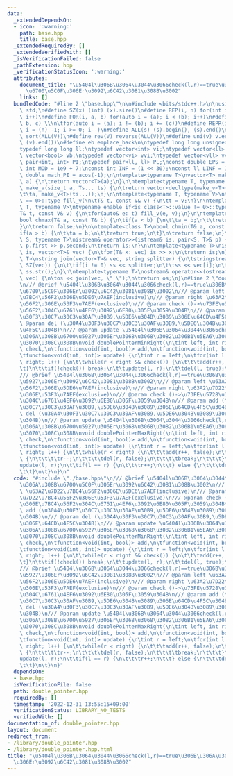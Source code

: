 ```yaml
---
data:
  _extendedDependsOn:
  - icon: ':warning:'
    path: base.hpp
    title: base.hpp
  _extendedRequiredBy: []
  _extendedVerifiedWith: []
  _isVerificationFailed: false
  _pathExtension: hpp
  _verificationStatusIcon: ':warning:'
  attributes:
    document_title: "\u5404l\u306B\u3064\u3044\u3066check(l,r)==true\u306B\u306A\u308B\
      \u6700\u5C0F\u306Er\u3092\u6C42\u3081\u308B\u3002"
    links: []
  bundledCode: "#line 2 \"base.hpp\"\n\n#include <bits/stdc++.h>\n\nusing namespace\
    \ std;\n#define SZ(x) (int) (x).size()\n#define REP(i, n) for(int i = 0; i < (n);\
    \ i++)\n#define FOR(i, a, b) for(auto i = (a); i < (b); i++)\n#define For(i, a,\
    \ b, c) \\\n\tfor(auto i = (a); i != (b); i += (c))\n#define REPR(i, n) for(auto\
    \ i = (n) -1; i >= 0; i--)\n#define ALL(s) (s).begin(), (s).end()\n#define so(V)\
    \ sort(ALL(V))\n#define rev(V) reverse(ALL(V))\n#define uni(v) v.erase(unique(ALL(v)),\
    \ (v).end())\n#define eb emplace_back\n\ntypedef long long unsigned int llu;\n\
    typedef long long ll;\ntypedef vector<int> vi;\ntypedef vector<ll> vll;\ntypedef\
    \ vector<bool> vb;\ntypedef vector<vi> vvi;\ntypedef vector<vll> vvll;\ntypedef\
    \ pair<int, int> PI;\ntypedef pair<ll, ll> PL;\nconst double EPS = 1e-9;\nconst\
    \ int MOD = 1e9 + 7;\nconst int INF = (1 << 30);\nconst ll LINF = 1e18;\nconst\
    \ double math_PI = acos(-1);\n\ntemplate<typename T>\nvector<T> make_v(size_t\
    \ a) {\n\treturn vector<T>(a);\n}\n\ntemplate<typename T, typename... Ts>\nauto\
    \ make_v(size_t a, Ts... ts) {\n\treturn vector<decltype(make_v<T>(ts...))>(\n\
    \t\ta, make_v<T>(ts...));\n}\n\ntemplate<typename T, typename V>\ntypename enable_if<is_class<T>::value\
    \ == 0>::type fill_v(\n\tT& t, const V& v) {\n\tt = v;\n}\n\ntemplate<typename\
    \ T, typename V>\ntypename enable_if<is_class<T>::value != 0>::type fill_v(\n\t\
    T& t, const V& v) {\n\tfor(auto& e: t) fill_v(e, v);\n}\n\ntemplate<class T>\n\
    bool chmax(T& a, const T& b) {\n\tif(a < b) {\n\t\ta = b;\n\t\treturn true;\n\t\
    }\n\treturn false;\n}\n\ntemplate<class T>\nbool chmin(T& a, const T& b) {\n\t\
    if(a > b) {\n\t\ta = b;\n\t\treturn true;\n\t}\n\treturn false;\n}\n\ntemplate<typename\
    \ S, typename T>\nistream& operator>>(istream& is, pair<S, T>& p) {\n\tcin >>\
    \ p.first >> p.second;\n\treturn is;\n}\n\ntemplate<typename T>\nistream& operator>>(istream&\
    \ is, vector<T>& vec) {\n\tfor(T& x: vec) is >> x;\n\treturn is;\n}\n\ntemplate<typename\
    \ T>\nstring join(vector<T>& vec, string splitter) {\n\tstringstream ss;\n\tREP(i,\
    \ SZ(vec)) {\n\t\tif(i != 0) ss << splitter;\n\t\tss << vec[i];\n\t}\n\treturn\
    \ ss.str();\n}\n\ntemplate<typename T>\nostream& operator<<(ostream& os, vector<T>&\
    \ vec) {\n\tos << join(vec, \" \");\n\treturn os;\n}\n#line 2 \"double_pointer.hpp\"\
    \n/// @brief \u5404l\u306B\u3064\u3044\u3066check(l,r)==true\u306B\u306A\u308B\
    \u6700\u5C0F\u306Er\u3092\u6C42\u3081\u308B\u3002\n/// @param left \u63A2\u7D22\
    \u7BC4\u56F2\u306E\u5DE6\u7AEF(inclusive)\n/// @param right \u63A2\u7D22\u7BC4\
    \u56F2\u306E\u53F3\u7AEF(exclusive)\n/// @param check ()->\u73FE\u5728\u306E\u7BC4\
    \u56F2\u304C\u6761\u4EF6\u3092\u6E80\u305F\u3059\u304B\n/// @param add (\u30A4\
    \u30F3\u30C7\u30C3\u30AF\u30B9,\u5DE6\u304B\u3089\u306E\u64CD\u4F5C\u304B)\n///\
    \ @param del (\u30A4\u30F3\u30C7\u30C3\u30AF\u30B9,\u5DE6\u304B\u3089\u306E\u64CD\
    \u4F5C\u304B)\n/// @param update \u5404l\u306B\u3064\u3044\u3066check(l,r)==true\u306B\
    \u306A\u308B\u6700\u5927\u306Er\u3068\u3068\u3082\u306B1\u5EA6\u306E\u307F\u547C\
    \u3070\u308C\u308B\nvoid doublePointerMinRight(\n\tint left, int right, function<bool()>\
    \ check,\n\tfunction<void(int, bool)> add,\n\tfunction<void(int, bool)> del,\n\
    \tfunction<void(int, int)> update) {\n\tint r = left;\n\tfor(int l = left; l <\
    \ right; l++) {\n\t\twhile(r < right && check()) {\n\t\t\tadd(r++, false);\n\t\
    \t}\n\t\tif(!check()) break;\n\t\tupdate(l, r);\n\t\tdel(l, true);\n\t}\n}\n\n\
    /// @brief \u5404l\u306B\u3064\u3044\u3066check(l,r)==true\u306B\u306A\u308B\u6700\
    \u5927\u306Er\u3092\u6C42\u3081\u308B\u3002\n/// @param left \u63A2\u7D22\u7BC4\
    \u56F2\u306E\u5DE6\u7AEF(inclusive)\n/// @param right \u63A2\u7D22\u7BC4\u56F2\
    \u306E\u53F3\u7AEF(exclusive)\n/// @param check ()->\u73FE\u5728\u306E\u7BC4\u56F2\
    \u304C\u6761\u4EF6\u3092\u6E80\u305F\u3059\u304B\n/// @param add (\u30A4\u30F3\
    \u30C7\u30C3\u30AF\u30B9,\u5DE6\u304B\u3089\u306E\u64CD\u4F5C\u304B)\n/// @param\
    \ del (\u30A4\u30F3\u30C7\u30C3\u30AF\u30B9,\u5DE6\u304B\u3089\u306E\u64CD\u4F5C\
    \u304B)\n/// @param update \u5404l\u306B\u3064\u3044\u3066check(l,r)==true\u306B\
    \u306A\u308B\u6700\u5927\u306Er\u3068\u3068\u3082\u306B1\u5EA6\u306E\u307F\u547C\
    \u3070\u308C\u308B\nvoid doublePointerMaxRight(\n\tint left, int right, function<bool()>\
    \ check,\n\tfunction<void(int, bool)> add,\n\tfunction<void(int, bool)> del,\n\
    \tfunction<void(int, int)> update) {\n\tint r = left;\n\tfor(int l = left; l <\
    \ right; l++) {\n\t\twhile(r < right) {\n\t\t\tadd(r++, false);\n\t\t\tif(!check())\
    \ {\n\t\t\t\tr--;\n\t\t\t\tdel(r, false);\n\t\t\t\tbreak;\n\t\t\t}\n\t\t}\n\t\t\
    update(l, r);\n\t\tif(l == r) {\n\t\t\tr++;\n\t\t} else {\n\t\t\tdel(l, true);\n\
    \t\t}\n\t}\n}\n"
  code: "#include \"./base.hpp\"\n/// @brief \u5404l\u306B\u3064\u3044\u3066check(l,r)==true\u306B\
    \u306A\u308B\u6700\u5C0F\u306Er\u3092\u6C42\u3081\u308B\u3002\n/// @param left\
    \ \u63A2\u7D22\u7BC4\u56F2\u306E\u5DE6\u7AEF(inclusive)\n/// @param right \u63A2\
    \u7D22\u7BC4\u56F2\u306E\u53F3\u7AEF(exclusive)\n/// @param check ()->\u73FE\u5728\
    \u306E\u7BC4\u56F2\u304C\u6761\u4EF6\u3092\u6E80\u305F\u3059\u304B\n/// @param\
    \ add (\u30A4\u30F3\u30C7\u30C3\u30AF\u30B9,\u5DE6\u304B\u3089\u306E\u64CD\u4F5C\
    \u304B)\n/// @param del (\u30A4\u30F3\u30C7\u30C3\u30AF\u30B9,\u5DE6\u304B\u3089\
    \u306E\u64CD\u4F5C\u304B)\n/// @param update \u5404l\u306B\u3064\u3044\u3066check(l,r)==true\u306B\
    \u306A\u308B\u6700\u5927\u306Er\u3068\u3068\u3082\u306B1\u5EA6\u306E\u307F\u547C\
    \u3070\u308C\u308B\nvoid doublePointerMinRight(\n\tint left, int right, function<bool()>\
    \ check,\n\tfunction<void(int, bool)> add,\n\tfunction<void(int, bool)> del,\n\
    \tfunction<void(int, int)> update) {\n\tint r = left;\n\tfor(int l = left; l <\
    \ right; l++) {\n\t\twhile(r < right && check()) {\n\t\t\tadd(r++, false);\n\t\
    \t}\n\t\tif(!check()) break;\n\t\tupdate(l, r);\n\t\tdel(l, true);\n\t}\n}\n\n\
    /// @brief \u5404l\u306B\u3064\u3044\u3066check(l,r)==true\u306B\u306A\u308B\u6700\
    \u5927\u306Er\u3092\u6C42\u3081\u308B\u3002\n/// @param left \u63A2\u7D22\u7BC4\
    \u56F2\u306E\u5DE6\u7AEF(inclusive)\n/// @param right \u63A2\u7D22\u7BC4\u56F2\
    \u306E\u53F3\u7AEF(exclusive)\n/// @param check ()->\u73FE\u5728\u306E\u7BC4\u56F2\
    \u304C\u6761\u4EF6\u3092\u6E80\u305F\u3059\u304B\n/// @param add (\u30A4\u30F3\
    \u30C7\u30C3\u30AF\u30B9,\u5DE6\u304B\u3089\u306E\u64CD\u4F5C\u304B)\n/// @param\
    \ del (\u30A4\u30F3\u30C7\u30C3\u30AF\u30B9,\u5DE6\u304B\u3089\u306E\u64CD\u4F5C\
    \u304B)\n/// @param update \u5404l\u306B\u3064\u3044\u3066check(l,r)==true\u306B\
    \u306A\u308B\u6700\u5927\u306Er\u3068\u3068\u3082\u306B1\u5EA6\u306E\u307F\u547C\
    \u3070\u308C\u308B\nvoid doublePointerMaxRight(\n\tint left, int right, function<bool()>\
    \ check,\n\tfunction<void(int, bool)> add,\n\tfunction<void(int, bool)> del,\n\
    \tfunction<void(int, int)> update) {\n\tint r = left;\n\tfor(int l = left; l <\
    \ right; l++) {\n\t\twhile(r < right) {\n\t\t\tadd(r++, false);\n\t\t\tif(!check())\
    \ {\n\t\t\t\tr--;\n\t\t\t\tdel(r, false);\n\t\t\t\tbreak;\n\t\t\t}\n\t\t}\n\t\t\
    update(l, r);\n\t\tif(l == r) {\n\t\t\tr++;\n\t\t} else {\n\t\t\tdel(l, true);\n\
    \t\t}\n\t}\n}"
  dependsOn:
  - base.hpp
  isVerificationFile: false
  path: double_pointer.hpp
  requiredBy: []
  timestamp: '2022-12-31 13:55:15+09:00'
  verificationStatus: LIBRARY_NO_TESTS
  verifiedWith: []
documentation_of: double_pointer.hpp
layout: document
redirect_from:
- /library/double_pointer.hpp
- /library/double_pointer.hpp.html
title: "\u5404l\u306B\u3064\u3044\u3066check(l,r)==true\u306B\u306A\u308B\u6700\u5C0F\
  \u306Er\u3092\u6C42\u3081\u308B\u3002"
---
```

